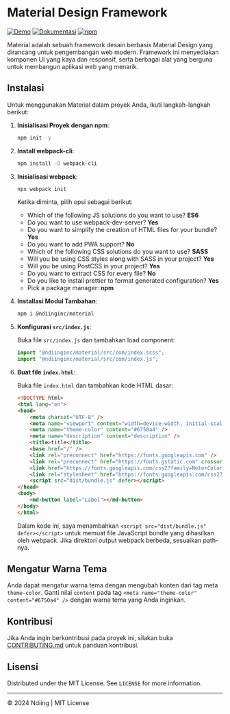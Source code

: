 # Material Design Framework

[![Demo](https://img.shields.io/badge/Demo-Lihat-blue.svg)](https://ndiing.github.io/material/dist/)
[![Dokumentasi](https://img.shields.io/badge/Dokumentasi-Lihat-blue.svg)](https://ndiing.gitbook.io/material)
[![npm](https://img.shields.io/npm/v/@ndiinginc/material)](https://www.npmjs.com/package/@ndiinginc/material)

Material adalah sebuah framework desain berbasis Material Design yang dirancang untuk pengembangan web modern. Framework ini menyediakan komponen UI yang kaya dan responsif, serta berbagai alat yang berguna untuk membangun aplikasi web yang menarik.

## Instalasi

Untuk menggunakan Material dalam proyek Anda, ikuti langkah-langkah berikut:

1. **Inisialisasi Proyek dengan npm**:
   
    ```bash
    npm init -y
    ```

2. **Install webpack-cli**:

    ```bash
    npm install -D webpack-cli
    ```

3. **Inisialisasi webpack**:

    ```bash
    npx webpack init
    ```

    Ketika diminta, pilih opsi sebagai berikut:

    - Which of the following JS solutions do you want to use? **ES6**
    - Do you want to use webpack-dev-server? **Yes**
    - Do you want to simplify the creation of HTML files for your bundle? **Yes**
    - Do you want to add PWA support? **No**
    - Which of the following CSS solutions do you want to use? **SASS**
    - Will you be using CSS styles along with SASS in your project? **Yes**
    - Will you be using PostCSS in your project? **Yes**
    - Do you want to extract CSS for every file? **No**
    - Do you like to install prettier to format generated configuration? **Yes**
    - Pick a package manager: **npm**

4. **Installasi Modul Tambahan**:

    ```bash
    npm i @ndiinginc/material
    ```

5. **Konfigurasi `src/index.js`**:

    Buka file `src/index.js` dan tambahkan load component:

    ```javascript
    import "@ndiinginc/material/src/com/index.scss";
    import "@ndiinginc/material/src/com/index.js";
    ```

6. **Buat file `index.html`**:

    Buka file `index.html` dan tambahkan kode HTML dasar:

    ```html
    <!DOCTYPE html>
    <html lang="en">
    <head>
        <meta charset="UTF-8" />
        <meta name="viewport" content="width=device-width, initial-scale=1.0" />
        <meta name="theme-color" content="#6750a4" />
        <meta name="description" content="description" />
        <title>title</title>
        <base href="/" />
        <link rel="preconnect" href="https://fonts.googleapis.com" />
        <link rel="preconnect" href="https://fonts.gstatic.com" crossorigin />
        <link href="https://fonts.googleapis.com/css2?family=Noto+Color+Emoji&family=Noto+Sans:ital,wght@0,100..900;1,100..900&display=swap" rel="stylesheet" />
        <link rel="stylesheet" href="https://fonts.googleapis.com/css2?family=Material+Symbols+Outlined:opsz,wght,FILL,GRAD@20..48,100..700,0..1,-50..200" />
        <script src="dist/bundle.js" defer></script>
    </head>
    <body>
        <md-button label="Label"></md-button>
    </body>
    </html>
    ```

    Dalam kode ini, saya menambahkan `<script src="dist/bundle.js" defer></script>` untuk memuat file JavaScript bundle yang dihasilkan oleh webpack. Jika direktori output webpack berbeda, sesuaikan path-nya.

## Mengatur Warna Tema

Anda dapat mengatur warna tema dengan mengubah konten dari tag meta `theme-color`. Ganti nilai `content` pada tag `<meta name="theme-color" content="#6750a4" />` dengan warna tema yang Anda inginkan.

## Kontribusi

Jika Anda ingin berkontribusi pada proyek ini, silakan buka [CONTRIBUTING.md](CONTRIBUTING.md) untuk panduan kontribusi.

## Lisensi

Distributed under the MIT License. See `LICENSE` for more information.

---
© 2024 Ndiing | MIT License
